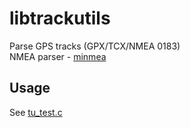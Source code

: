 # libtrackutils
Parse GPS tracks (GPX/TCX/NMEA 0183)  
NMEA parser - [minmea](https://github.com/kosma/minmea)
## Usage
See [tu_test.c](./tu_test.c)
